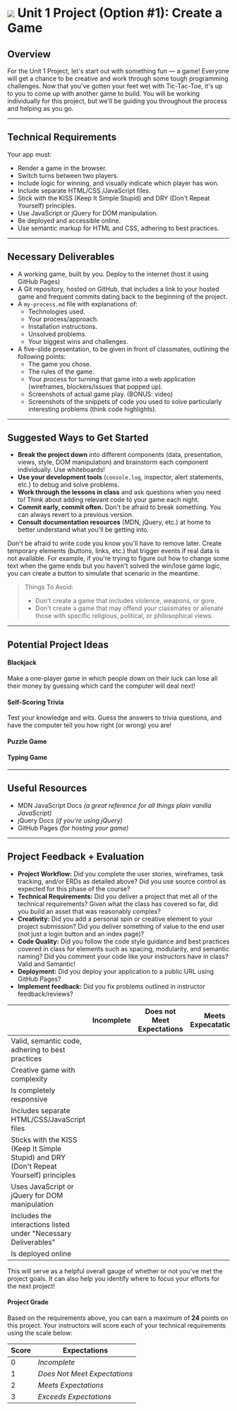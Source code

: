 # ![](https://ga-dash.s3.amazonaws.com/production/assets/logo-9f88ae6c9c3871690e33280fcf557f33.png) Unit 1 Project (Option #1): Create a Game

## Overview

For the Unit 1 Project, let's start out with something fun — a game!
Everyone will get a chance to be creative and work through some tough programming challenges. Now that you've gotten your feet wet with Tic-Tac-Toe, it's up to you to come up with another game to build.
You will be working individually for this project, but we'll be guiding you throughout the process and helping as you go.

---

## Technical Requirements
Your app must:

- Render a game in the browser.
- Switch turns between two players.
- Include logic for winning, and visually indicate which player has won.
- Include separate HTML/CSS /JavaScript files.
- Stick with the KISS (Keep It Simple Stupid) and DRY (Don't Repeat Yourself) principles.
- Use JavaScript or jQuery for DOM manipulation.
- Be deployed and accessible online.
- Use semantic markup for HTML and CSS, adhering to best practices.

***

## Necessary Deliverables

- A working game, built by you. Deploy to the internet (host it using GitHub Pages)
- A Git repository, hosted on GitHub, that includes a link to your hosted game and frequent commits dating back to the beginning of the project.
- A `my-process.md` file with explanations of:
  - Technologies used.
  - Your process/approach.
  - Installation instructions.
  - Unsolved problems.
  - Your biggest wins and challenges.
- A five-slide presentation, to be given in front of classmates, outlining the following points:
  - The game you chose.
  - The rules of the game.
  - Your process for turning that game into a web application (wireframes, blockers/issues that popped up).
  - Screenshots of actual game play. (BONUS: video)
  - Screenshots of the snippets of code you used to solve particularly interesting problems (think code highlights).

***

## Suggested Ways to Get Started

- **Break the project down** into different components (data, presentation, views, style, DOM manipulation) and brainstorm each component individually. Use whiteboards!
- **Use your development tools** (`console.log`, inspector, alert statements, etc.) to debug and solve problems.
- **Work through the lessons in class** and ask questions when you need to! Think about adding relevant code to your game each night.
- **Commit early, commit often.** Don't be afraid to break something. You can always revert to a previous version.
- **Consult documentation resources** (MDN, jQuery, etc.) at home to better understand what you'll be getting into.

Don't be afraid to write code you know you'll have to remove later. Create temporary elements (buttons, links, etc.) that trigger events if real data is not available. For example, if you're trying to figure out how to change some text when the game ends but you haven't solved the win/lose game logic, you can create a button to simulate that scenario in the meantime.

>Things To Avoid:
>- Don't create a game that includes violence, weapons, or gore.
>- Don't create a game that may offend your classmates or alienate those with specific religious, political, or philosophical views.

***

## Potential Project Ideas

#### Blackjack
Make a one-player game in which people down on their luck can lose all their money by guessing which card the computer will deal next!
#### Self-Scoring Trivia
Test your knowledge and wits. Guess the answers to trivia questions, and have the computer tell you how right (or wrong) you are!
#### Puzzle Game
#### Typing Game

***

## Useful Resources
- MDN JavaScript Docs _(a great reference for all things plain vanilla JavaScript)_
- jQuery Docs _(if you're using jQuery)_
- GitHub Pages _(for hosting your game)_

***

## Project Feedback + Evaluation
- **Project Workflow:** Did you complete the user stories, wireframes, task tracking, and/or ERDs as detailed above? Did you use source control as expected for this phase of the course?
- **Technical Requirements:** Did you deliver a project that met all of the technical requirements? Given what the class has covered so far, did you build an asset that was reasonably complex?
- **Creativity:** Did you add a personal spin or creative element to your project submission? Did you deliver something of value to the end user (not just a login button and an index page)?
- **Code Quality:** Did you follow the code style guidance and best practices covered in class for elements such as spacing, modularity, and semantic naming? Did you comment your code like your instructors have in class? Valid and Semantic!
- **Deployment:** Did you deploy your application to a public URL using GitHub Pages?
- **Implement feedback:** Did you fix problems outlined in instructor feedback/reviews?

|      | Incomplete | Does not Meet Expectations |  Meets Expecatations | Exceeds Expectations |
|--- |---| --- | ---| --- |
| Valid, semantic code, adhering to best practices |     |    |     |     |
| Creative game with complexity |     |    |     |     |  
| Is completely responsive |     |    |     |     |
| Includes separate HTML/CSS/JavaScript files |     |    |     |     |  
| Sticks with the KISS (Keep It Simple Stupid) and DRY (Don't Repeat Yourself) principles |     |    |     |     |
| Uses JavaScript or jQuery for DOM manipulation |     |    |     |     |  
| Includes the interactions listed under "Necessary Deliverables" |     |    |     |     |
| Is deployed online |     |    |     |     |

This will serve as a helpful overall gauge of whether or not you've met the project goals. It can also help you identify where to focus your efforts for the next project!

#### Project Grade

Based on the requirements above, you can earn a maximum of **24** points on this project. Your instructors will score each of your technical requirements using the scale below:



| Score | Expectations               |
|-------|----------------------------|
| 0     | _Incomplete_                 |
| 1     | _Does Not Meet Expectations_ |
| 2     | _Meets Expectations_         |
| 3     | _Exceeds Expectations_       |
